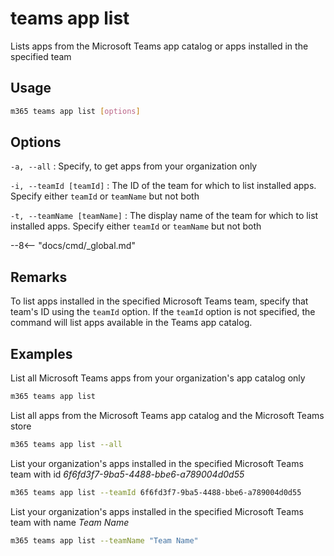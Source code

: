 # teams app list

Lists apps from the Microsoft Teams app catalog or apps installed in the specified team

## Usage

```sh
m365 teams app list [options]
```

## Options

`-a, --all`
: Specify, to get apps from your organization only

`-i, --teamId [teamId]`
: The ID of the team for which to list installed apps. Specify either `teamId` or `teamName` but not both

`-t, --teamName [teamName]`
: The display name of the team for which to list installed apps. Specify either `teamId` or `teamName` but not both

--8<-- "docs/cmd/_global.md"

## Remarks

To list apps installed in the specified Microsoft Teams team, specify that team's ID using the `teamId` option. If the `teamId` option is not specified, the command will list apps available in the Teams app catalog.

## Examples

List all Microsoft Teams apps from your organization's app catalog only

```sh
m365 teams app list
```

List all apps from the Microsoft Teams app catalog and the Microsoft Teams store

```sh
m365 teams app list --all
```

List your organization's apps installed in the specified Microsoft Teams team with id _6f6fd3f7-9ba5-4488-bbe6-a789004d0d55_

```sh
m365 teams app list --teamId 6f6fd3f7-9ba5-4488-bbe6-a789004d0d55
```

List your organization's apps installed in the specified Microsoft Teams team with name _Team Name_

```sh
m365 teams app list --teamName "Team Name"
```
